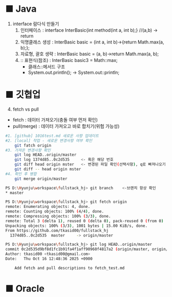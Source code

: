 # ■ Java

1. interface 람다식 만들기
    1) 인터페이스 : interface InterBasic{int method(int a, int b);}  //(a,b) -> return
    2) 익명클래스 생성 : InterBasic basic = (int a, int b)->{return Math.max(a, b);};
    3) 자료형, 괄호 생략 : InterBasic basic = (a, b)->return Math.max(a, b);
    4) :: 표현식(참조) : InterBasic basic3 = Math::max;
        - 클래스::메서드 구조
        - System.out.println(); -> System.out::println; 



# ■ 깃협업
 4. fetch vs pull
 - fetch : 데이터 가져오기(충돌 여부 먼저 확인)
 - pull(merge) : 데이터 가져오고 바로 합치기(위험 가능성)

```bash
#1. [github] 1016test.md 새로운 사항 업데이트
#2. [local] 작업 - 새로운 변경사항 여부 확인
    git fatch origin
#3. 가져온 변경사항 확인
    git log HEAD..origin/master
    git log 1374d85..0c2d535     <- 혹은 해당 번호
    git diff head origin mster   <- 변경된 파일 확인(선택사항), q로 빠져나오기
    git diff -- head origin mster 
#4. 확인 후 병합
    git merge origin/master     
```

```bash
PS D:\Hyunju\workspace\fullstack_hj> git branch    <-브랜치 항상 확인
* master

PS D:\Hyunju\workspace\fullstack_hj> git fetch origin  
remote: Enumerating objects: 4, done.
remote: Counting objects: 100% (4/4), done.
remote: Compressing objects: 100% (3/3), done.
remote: Total 3 (delta 1), reused 0 (delta 0), pack-reused 0 (from 0)
Unpacking objects: 100% (3/3), 1001 bytes | 15.00 KiB/s, done.
From https://github.com/tkasid00/fullstack_hj
  1374d85..0c2d535  master     -> origin/master                           <-누가 바꿨는지 확인

PS D:\Hyunju\workspace\fullstack_hj> git log HEAD..origin/master          <-변경사항 확인( 1374d85..0c2d535  넣어도 됨)
commit 0c2d535d9bf8d1fc1b91fa4f1aff90960f4817a2 (origin/master, origin/HEAD)
Author: tkasid00 <tkasid00@gmail.com>
Date:   Thu Oct 16 12:48:36 2025 +0900

    Add fetch and pull descriptions to fetch_test.md
```

# ■ Oracle
